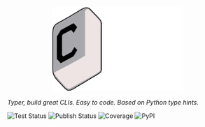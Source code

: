 <p align="center">
  <img src="assets/licenses/COOKTITLE.svg" alt="Typer Banner" width="300"/>
</p>

<p><i>Typer, build great CLIs. Easy to code. Based on Python type hints.</i></p>

<p>
  <img alt="Test Status" src="https://img.shields.io/badge/Test-passing-brightgreen?style=flat-square">
  <img alt="Publish Status" src="https://img.shields.io/badge/Publish-passing-brightgreen?style=flat-square">
  <img alt="Coverage" src="https://img.shields.io/badge/coverage-100%25-brightgreen?style=flat-square">
  <img alt="PyPI" src="https://img.shields.io/badge/pypi%20package-v0.16.0-brightgreen?style=flat-square">
</p>
